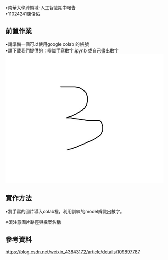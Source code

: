 •南華大學跨領域-人工智慧期中報告   
•11024241陳俊佑   
## 前置作業
•請準備一個可以使用google colab 的帳號   
•請下載我們提供的：辨識手寫數字.ipynb   或自己畫出數字
![image](https://github.com/xUOUx/middleexam/blob/main/num.jpg)

## 實作方法   
•將手寫的圖片導入colab裡，利用訓練的model辨識出數字。    

※須注意圖片路徑與檔案名稱  
## 參考資料
https://blog.csdn.net/weixin_43843172/article/details/109897787
